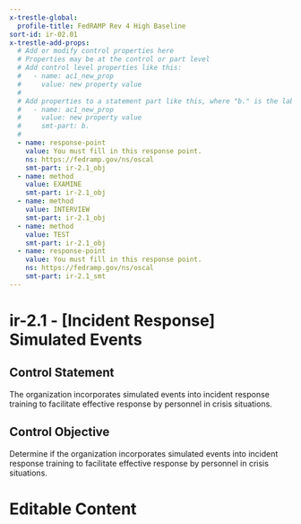 ```yaml
---
x-trestle-global:
  profile-title: FedRAMP Rev 4 High Baseline
sort-id: ir-02.01
x-trestle-add-props:
  # Add or modify control properties here
  # Properties may be at the control or part level
  # Add control level properties like this:
  #   - name: ac1_new_prop
  #     value: new property value
  #
  # Add properties to a statement part like this, where "b." is the label of the target statement part
  #   - name: ac1_new_prop
  #     value: new property value
  #     smt-part: b.
  #
  - name: response-point
    value: You must fill in this response point.
    ns: https://fedramp.gov/ns/oscal
    smt-part: ir-2.1_obj
  - name: method
    value: EXAMINE
    smt-part: ir-2.1_obj
  - name: method
    value: INTERVIEW
    smt-part: ir-2.1_obj
  - name: method
    value: TEST
    smt-part: ir-2.1_obj
  - name: response-point
    value: You must fill in this response point.
    ns: https://fedramp.gov/ns/oscal
    smt-part: ir-2.1_smt
---
```


# ir-2.1 - \[Incident Response\] Simulated Events

## Control Statement

The organization incorporates simulated events into incident response training to facilitate effective response by personnel in crisis situations.

## Control Objective

Determine if the organization incorporates simulated events into incident response training to facilitate effective response by personnel in crisis situations.

# Editable Content

<!-- Make additions and edits below -->
<!-- The above represents the contents of the control as received by the profile, prior to additions. -->
<!-- If the profile makes additions to the control, they will appear below. -->
<!-- The above markdown may not be edited but you may edit the content below, and/or introduce new additions to be made by the profile. -->
<!-- If there is a yaml header at the top, parameter values may be edited. Use --set-parameters to incorporate the changes during assembly. -->
<!-- The content here will then replace what is in the profile for this control, after running profile-assemble. -->
<!-- The added parts in the profile for this control are below.  You may edit them and/or add new ones. -->
<!-- Each addition must have a heading either of the form ## Control my_addition_name -->
<!-- or ## Part a. (where the a. refers to one of the control statement labels.) -->
<!-- "## Control" parts are new parts added after the statement part. -->
<!-- "## Part" parts are new parts added into the top-level statement part with that label. -->
<!-- Subparts may be added with nested hash levels of the form ### My Subpart Name -->
<!-- underneath the parent ## Control or ## Part being added -->
<!-- See https://ibm.github.io/compliance-trestle/tutorials/ssp_profile_catalog_authoring/ssp_profile_catalog_authoring for guidance. -->
